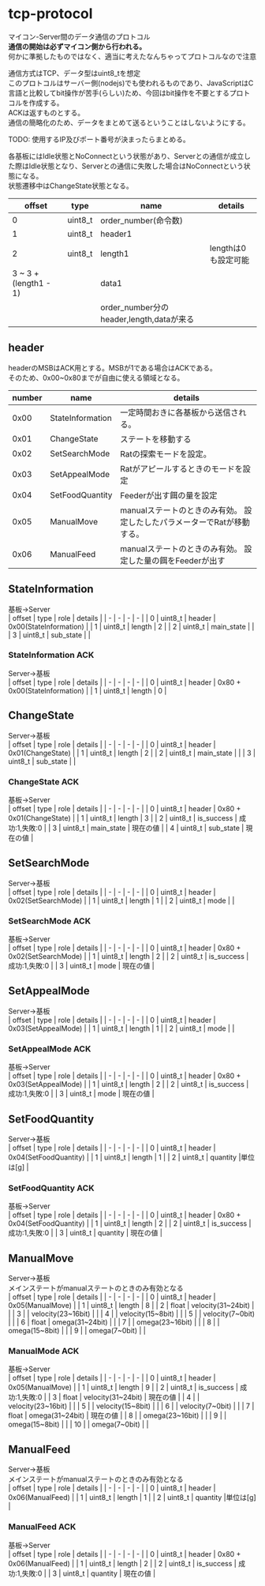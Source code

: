
# tcp-protocol

マイコン-Server間のデータ通信のプロトコル  
**通信の開始は必ずマイコン側から行われる。**  
何かに準拠したものではなく、適当に考えたなんちゃってプロトコルなので注意  

通信方式はTCP、データ型はuint8_tを想定  
このプロトコルはサーバー側(nodejs)でも使われるものであり、JavaScriptはC言語と比較してbit操作が苦手(らしい)ため、今回はbit操作を不要とするプロトコルを作成する。  
ACKは返すものとする。  
通信の簡略化のため、データをまとめて送るということはしないようにする。  

TODO: 使用するIP及びポート番号が決まったらまとめる。  

各基板にはIdle状態とNoConnectという状態があり、Serverとの通信が成立した際はIdle状態となり、Serverとの通信に失敗した場合はNoConnectという状態になる。  
状態遷移中はChangeState状態となる。  

| offset | type | name | details |
| - | - | - | - |
| 0 | uint8_t | order_number(命令数) | |
| 1 | uint8_t | header1 | |
| 2 | uint8_t | length1 | lengthは0も設定可能 |
| 3 ~ 3 + (length1 - 1) | | data1 | |
| | | order_number分のheader,length,dataが来る | |

## header

headerのMSBはACK用とする。MSBが1である場合はACKである。  
そのため、0x00~0x80までが自由に使える領域となる。  

| number | name | details |
| - | - | - |
| 0x00 | StateInformation | 一定時間おきに各基板から送信される。 |
| 0x01 | ChangeState | ステートを移動する |
| 0x02 | SetSearchMode | Ratの探索モードを設定。|
| 0x03 | SetAppealMode | Ratがアピールするときのモードを設定 |
| 0x04 | SetFoodQuantity | Feederが出す餌の量を設定 |
| 0x05 | ManualMove | manualステートのときのみ有効。  設定したしたパラメーターでRatが移動する。 |
| 0x06 | ManualFeed | manualステートのときのみ有効。  設定した量の餌をFeederが出す |

## StateInformation  

基板->Server  
| offset | type | role | details |
| - | - | - | - |
| 0 | uint8_t | header | 0x00(StateInformation) |
| 1 | uint8_t | length | 2 |
| 2 | uint8_t | main_state | |
| 3 | uint8_t | sub_state | |

### StateInformation ACK

Server->基板  
| offset | type | role | details |
| - | - | - | - |
| 0 | uint8_t | header | 0x80 + 0x00(StateInformation) |
| 1 | uint8_t | length | 0 |

## ChangeState  

Server->基板  
| offset | type | role | details |
| - | - | - | - |
| 0 | uint8_t | header | 0x01(ChangeState) |
| 1 | uint8_t | length | 2 |
| 2 | uint8_t | main_state | |
| 3 | uint8_t | sub_state | |

### ChangeState ACK

基板->Server  
| offset | type | role | details |
| - | - | - | - |
| 0 | uint8_t | header | 0x80 + 0x01(ChangeState) |
| 1 | uint8_t | length | 3 |
| 2 | uint8_t | is_success | 成功:1,失敗:0 |
| 3 | uint8_t | main_state | 現在の値 |
| 4 | uint8_t | sub_state | 現在の値 |

## SetSearchMode  

Server->基板  
| offset | type | role | details |
| - | - | - | - |
| 0 | uint8_t | header | 0x02(SetSearchMode) |
| 1 | uint8_t | length | 1 |
| 2 | uint8_t | mode | |

### SetSearchMode ACK

基板->Server  
| offset | type | role | details |
| - | - | - | - |
| 0 | uint8_t | header | 0x80 + 0x02(SetSearchMode) |
| 1 | uint8_t | length | 2 |
| 2 | uint8_t | is_success | 成功:1,失敗:0 |
| 3 | uint8_t | mode | 現在の値 |

## SetAppealMode  

Server->基板  
| offset | type | role | details |
| - | - | - | - |
| 0 | uint8_t | header | 0x03(SetAppealMode) |
| 1 | uint8_t | length | 1 |
| 2 | uint8_t | mode | |

### SetAppealMode ACK

基板->Server  
| offset | type | role | details |
| - | - | - | - |
| 0 | uint8_t | header | 0x80 + 0x03(SetAppealMode) |
| 1 | uint8_t | length | 2 |
| 2 | uint8_t | is_success | 成功:1,失敗:0 |
| 3 | uint8_t | mode | 現在の値 |

## SetFoodQuantity  

Server->基板  
| offset | type | role | details |
| - | - | - | - |
| 0 | uint8_t | header | 0x04(SetFoodQuantity) |
| 1 | uint8_t | length | 1 |
| 2 | uint8_t | quantity |単位は[g] |

### SetFoodQuantity ACK

基板->Server  
| offset | type | role | details |
| - | - | - | - |
| 0 | uint8_t | header | 0x80 + 0x04(SetFoodQuantity) |
| 1 | uint8_t | length | 2 |
| 2 | uint8_t | is_success | 成功:1,失敗:0 |
| 3 | uint8_t | quantity | 現在の値 |

## ManualMove  

Server->基板  
メインステートがmanualステートのときのみ有効となる  
| offset | type | role | details |
| - | - | - | - |
| 0 | uint8_t | header | 0x05(ManualMove) |
| 1 | uint8_t | length | 8 |
| 2 | float | velocity(31~24bit) | |
| 3 | | velocity(23~16bit) | |
| 4 | | velocity(15~8bit) | |
| 5 | | velocity(7~0bit) | |
| 6 | float | omega(31~24bit) | |
| 7 | | omega(23~16bit) | |
| 8 | | omega(15~8bit) | |
| 9 | | omega(7~0bit) | |

### ManualMode ACK

基板->Server  
| offset | type | role | details |
| - | - | - | - |
| 0 | uint8_t | header | 0x05(ManualMove) |
| 1 | uint8_t | length | 9 |
| 2 | uint8_t | is_success | 成功:1,失敗:0 |
| 3 | float | velocity(31~24bit) | 現在の値 |
| 4 | | velocity(23~16bit) | |
| 5 | | velocity(15~8bit) | |
| 6 | | velocity(7~0bit) | |
| 7 | float | omega(31~24bit) | 現在の値 |
| 8 | | omega(23~16bit) | |
| 9 | | omega(15~8bit) | |
| 10 | | omega(7~0bit) | |
## ManualFeed  

Server->基板  
メインステートがmanualステートのときのみ有効となる  
| offset | type | role | details |
| - | - | - | - |
| 0 | uint8_t | header | 0x06(ManualFeed) |
| 1 | uint8_t | length | 1 |
| 2 | uint8_t | quantity |単位は[g] |

### ManualFeed ACK

基板->Server  
| offset | type | role | details |
| - | - | - | - |
| 0 | uint8_t | header | 0x80 + 0x06(ManualFeed) |
| 1 | uint8_t | length | 2 |
| 2 | uint8_t | is_success | 成功:1,失敗:0 |
| 3 | uint8_t | quantity | 現在の値 |
